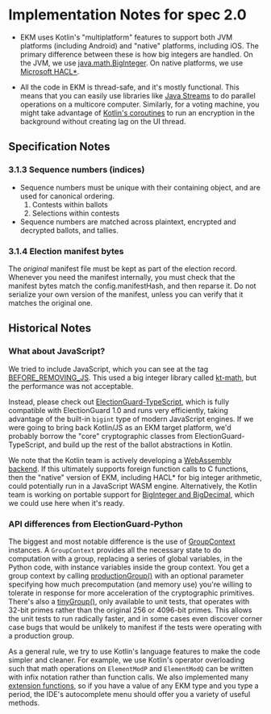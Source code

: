 # Implementation Notes for spec 2.0

- EKM uses Kotlin's "multiplatform" features to support both JVM platforms (including
  Android) and "native" platforms, including iOS. The primary
  difference between these is how big integers are handled. On the JVM, we
  use [java.math.BigInteger](https://docs.oracle.com/en/java/javase/11/docs/api/java.base/java/math/BigInteger.html).
  On native platforms, we use [Microsoft HACL*](https://www.microsoft.com/en-us/research/publication/hacl-a-verified-modern-cryptographic-library/).

- All the code in EKM is thread-safe, and it's mostly functional. This
  means that you can easily use libraries like [Java Streams](https://docs.oracle.com/javase/tutorial/collections/streams/parallelism.html)
  to do parallel operations on a multicore computer. Similarly, for a voting
  machine, you might take advantage of [Kotlin's coroutines](https://kotlinlang.org/docs/coroutines-guide.html)
  to run an encryption in the background without creating lag on the UI thread.

## Specification Notes

### 3.1.3 Sequence numbers (indices)
* Sequence numbers must be unique with their containing object, and are used for canonical ordering.
  1. Contests within ballots
  2. Selections within contests
* Sequence numbers are matched across plaintext, encrypted and decrypted ballots, and tallies.

### 3.1.4 Election manifest bytes

The _original_ manifest file must be kept as part of the election record. Whenever you need the manifest internally,
you must check that the manifest bytes match the config.manifestHash, and then reparse it. Do not serialize your own 
version of the manifest, unless you can verify that it matches the original one.

## Historical Notes

### What about JavaScript?

We tried to include JavaScript, which you can see at the tag [BEFORE_REMOVING_JS](https://github.com/danwallach/electionguard-kotlin-multiplatform/releases/tag/BEFORE_REMOVING_JS). This
used a big integer library called [kt-math](https://github.com/gciatto/kt-math),
but the performance was not acceptable.

Instead, please check out [ElectionGuard-TypeScript](https://github.com/danwallach/ElectionGuard-TypeScript),
which is fully compatible with ElectionGuard 1.0 and runs very efficiently,
taking advantage of the built-in `bigint` type of modern JavaScript engines.
If we were going to bring back Kotlin/JS as an EKM target platform, we'd probably borrow the "core"
cryptographic classes from ElectionGuard-TypeScript, and build up the rest
of the ballot abstractions in Kotlin.

We note that the Kotlin team is actively developing a [WebAssembly backend](https://youtrack.jetbrains.com/issue/KT-46773).
If this ultimately supports foreign function calls to C functions, then the
"native" version of EKM, including HACL* for big integer arithmetic, could potentially run in a JavaScript WASM engine.
Alternatively, the Kotlin team is working on portable support for [BigInteger and
BigDecimal](https://youtrack.jetbrains.com/issue/KT-20912/BigDecimalBigInteger-types-in-Kotlin-stdlib), which we
could use here when it's ready.

### API differences from ElectionGuard-Python

The biggest and most notable difference is the use of [GroupContext](../egklib/src/commonMain/kotlin/electionguard/core/GroupCommon.kt)
instances. A `GroupContext` provides
all the necessary state to do computation with a group, replacing a series of global variables, in
the Python code, with instance variables inside the group context. You get a group context by calling
[productionGroup()](../egklib/src/commonMain/kotlin/electionguard/core/Group.kt)
with an optional parameter specifying how much precomputation (and memory use) you're willing to tolerate
in response for more acceleration of the cryptographic primitives. There's also a [tinyGroup()](../egklib/src/commonTest/kotlin/electionguard/core/TinyGroup.kt), only
available to unit tests, that operates with 32-bit primes rather than the original 256 or 4096-bit primes. This
allows the unit tests to run radically faster, and in some cases even discover corner case bugs that would
be unlikely to manifest if the tests were operating with a production group.

As a general rule, we try to use Kotlin's language features to make the code
simpler and cleaner. For example, we use Kotlin's operator overloading such
that math operations on `ElementModP` and `ElementModQ` can be written with
infix notation rather than function calls. We also implemented many
[extension functions](https://kotlinlang.org/docs/extensions.html), so if you have a value of any EKM type and you type
a period, the IDE's autocomplete menu should offer you a variety of useful
methods.